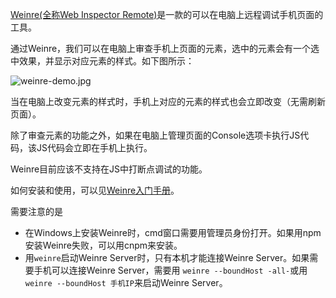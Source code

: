 [Weinre(全称Web Inspector Remote)](http://people.apache.org/~pmuellr/weinre-docs/latest/Home.html)是一款的可以在电脑上远程调试手机页面的工具。

通过Weinre，我们可以在电脑上审查手机上页面的元素，选中的元素会有一个选中效果，并显示对应元素的样式。如下图所示：

![weinre-demo.jpg](http://upload-images.jianshu.io/upload_images/16777-af3c201081063a28.jpg?imageMogr2/auto-orient/strip|imageView2/2/w/1240)

当在电脑上改变元素的样式时，手机上对应的元素的样式也会立即改变（无需刷新页面）。

除了审查元素的功能之外，如果在电脑上管理页面的Console选项卡执行JS代码，该JS代码会立即在手机上执行。

Weinre目前应该不支持在JS中打断点调试的功能。

如何安装和使用，可以见[Weinre入门手册](https://github.com/nupthale/weinre)。

需要注意的是
* 在Windows上安装Weinre时，cmd窗口需要用管理员身份打开。如果用npm安装Weinre失败，可以用cnpm来安装。
* 用`weinre`启动Weinre Server时，只有本机才能连接Weinre Server。如果需要手机可以连接Weinre Server，需要用 `weinre --boundHost -all-`或用`weinre --boundHost 手机IP`来启动Weinre Server。
